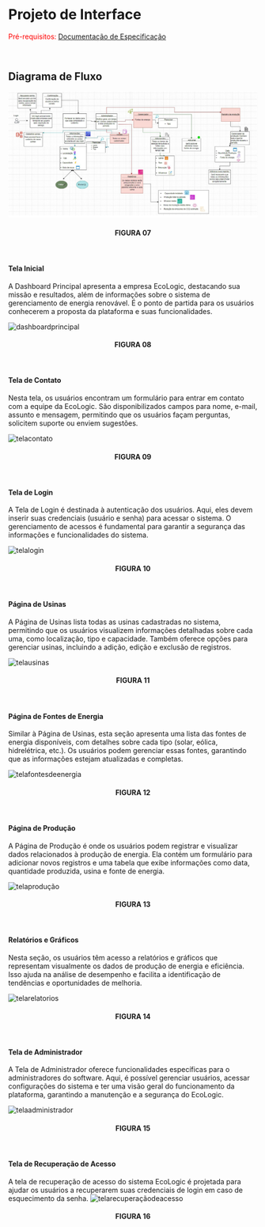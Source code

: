 
# Projeto de Interface

<span style="color:red">Pré-requisitos: <a href="2-Especificação do Projeto.md"> Documentação de Especificação</a></span>

<br>

## Diagrama de Fluxo

![Exemplo de Diagrama de Fluxo](img/Diagrama%20de%20fluxo.jpg)

<h4 align="center">FIGURA 07</h4>

<br>

#### Tela Inicial
A Dashboard Principal apresenta a empresa EcoLogic, destacando sua missão e resultados, além de informações sobre o sistema de gerenciamento de energia renovável. É o ponto de partida para os usuários conhecerem a proposta da plataforma e suas funcionalidades.

![dashboardprincipal](https://github.com/user-attachments/assets/bba2e2e7-9d66-4ac6-8733-e95ea34f403d)
<h4 align="center">FIGURA 08</h4>

<br>

#### Tela de Contato
Nesta tela, os usuários encontram um formulário para entrar em contato com a equipe da EcoLogic. São disponibilizados campos para nome, e-mail, assunto e mensagem, permitindo que os usuários façam perguntas, solicitem suporte ou enviem sugestões.

![telacontato](https://github.com/user-attachments/assets/466dddc2-4888-454f-8f5f-e66516f23a1a)
<h4 align="center">FIGURA 09</h4>

<br>

#### Tela de Login
A Tela de Login é destinada à autenticação dos usuários. Aqui, eles devem inserir suas credenciais (usuário e senha) para acessar o sistema. O gerenciamento de acessos é fundamental para garantir a segurança das informações e funcionalidades do sistema.

![telalogin](https://github.com/user-attachments/assets/a727db2a-a7fe-4afc-b370-bd812ea9fb03)
<h4 align="center">FIGURA 10</h4>

<br>

#### Página de Usinas
A Página de Usinas lista todas as usinas cadastradas no sistema, permitindo que os usuários visualizem informações detalhadas sobre cada uma, como localização, tipo e capacidade. Também oferece opções para gerenciar usinas, incluindo a adição, edição e exclusão de registros.

![telausinas](https://github.com/user-attachments/assets/eeb18c0d-cecb-43ac-b3da-e4f1237369cc)
<h4 align="center">FIGURA 11</h4>

<br>

#### Página de Fontes de Energia
Similar à Página de Usinas, esta seção apresenta uma lista das fontes de energia disponíveis, com detalhes sobre cada tipo (solar, eólica, hidrelétrica, etc.). Os usuários podem gerenciar essas fontes, garantindo que as informações estejam atualizadas e completas.

![telafontesdeenergia](https://github.com/user-attachments/assets/46c20bc6-ff09-4e56-b269-5384f88e7c1f)
<h4 align="center">FIGURA 12</h4>

<br>

#### Página de Produção
A Página de Produção é onde os usuários podem registrar e visualizar dados relacionados à produção de energia. Ela contém um formulário para adicionar novos registros e uma tabela que exibe informações como data, quantidade produzida, usina e fonte de energia.

![telaprodução](https://github.com/user-attachments/assets/867148cf-59ec-49f1-a834-fab46a6eacd1)
<h4 align="center">FIGURA 13</h4>

<br>

#### Relatórios e Gráficos
Nesta seção, os usuários têm acesso a relatórios e gráficos que representam visualmente os dados de produção de energia e eficiência. Isso ajuda na análise de desempenho e facilita a identificação de tendências e oportunidades de melhoria.

![telarelatorios](https://github.com/user-attachments/assets/1cdc74a7-010d-42f1-aa9e-0ba04fe9726b)
<h4 align="center">FIGURA 14</h4>

<br>

#### Tela de Administrador
A Tela de Administrador oferece funcionalidades específicas para o administradores do software. Aqui, é possível gerenciar usuários, acessar configurações do sistema e ter uma visão geral do funcionamento da plataforma, garantindo a manutenção e a segurança do EcoLogic.

![telaadministrador](https://github.com/user-attachments/assets/1ca4e4b3-2d8f-498d-8257-ac0ac3058a1d)
<h4 align="center">FIGURA 15</h4>

<br>

#### Tela de Recuperação de Acesso
A tela de recuperação de acesso do sistema EcoLogic é projetada para ajudar os usuários a recuperarem suas credenciais de login em caso de esquecimento da senha. 
![telarecuperaçãodeacesso](https://github.com/user-attachments/assets/40d0958c-afd2-4c54-8f9f-75ce87c3a31a)
<h4 align="center">FIGURA 16</h4>

<br>

